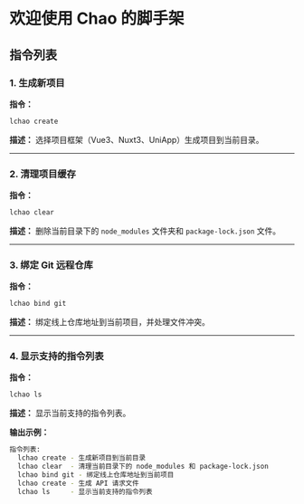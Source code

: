 # 欢迎使用 Chao 的脚手架

## 指令列表

### 1. 生成新项目

**指令：**

```sh
lchao create
```

**描述：** 选择项目框架（Vue3、Nuxt3、UniApp）生成项目到当前目录。



------

### 2. 清理项目缓存

**指令：**

```sh
lchao clear
```

**描述：** 删除当前目录下的 `node_modules` 文件夹和 `package-lock.json` 文件。



------

### 3. 绑定 Git 远程仓库

**指令：**

```sh
lchao bind git
```

**描述：** 绑定线上仓库地址到当前项目，并处理文件冲突。





------

### 4. 显示支持的指令列表

**指令：**

```sh
lchao ls
```

**描述：** 显示当前支持的指令列表。

**输出示例：**

```sh
指令列表:
  lchao create - 生成新项目到当前目录
  lchao clear  - 清理当前目录下的 node_modules 和 package-lock.json
  lchao bind git - 绑定线上仓库地址到当前项目
  lchao create - 生成 API 请求文件
  lchao ls     - 显示当前支持的指令列表
```
